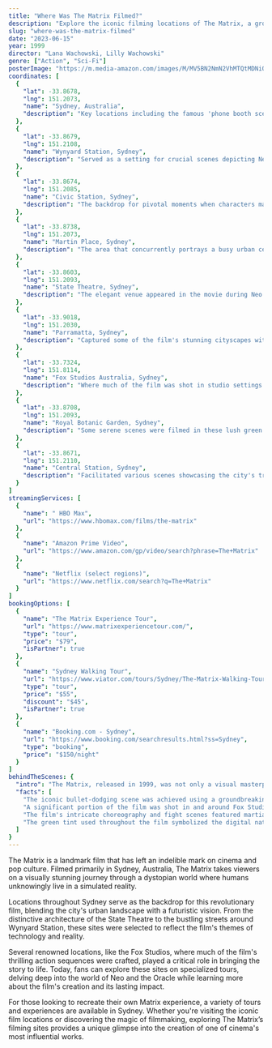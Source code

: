 ```yaml
---
title: "Where Was The Matrix Filmed?"
description: "Explore the iconic filming locations of The Matrix, a groundbreaking film that altered the landscape of sci-fi cinema."
slug: "where-was-the-matrix-filmed"
date: "2023-06-15"
year: 1999
director: "Lana Wachowski, Lilly Wachowski"
genre: ["Action", "Sci-Fi"]
posterImage: "https://m.media-amazon.com/images/M/MV5BN2NmN2VhMTQtMDNiOS00NDlhLTliMjgtODE2ZTY0ODQyNDRhXkEyXkFqcGc@._V1_SX300.jpg"
coordinates: [
  { 
    "lat": -33.8678, 
    "lng": 151.2073, 
    "name": "Sydney, Australia", 
    "description": "Key locations including the famous 'phone booth scene' were filmed around the city."
  },
  { 
    "lat": -33.8679, 
    "lng": 151.2108, 
    "name": "Wynyard Station, Sydney", 
    "description": "Served as a setting for crucial scenes depicting Neo's journey through the Matrix."
  },
  { 
    "lat": -33.8674, 
    "lng": 151.2085, 
    "name": "Civic Station, Sydney", 
    "description": "The backdrop for pivotal moments when characters make key decisions."
  },
  { 
    "lat": -33.8738, 
    "lng": 151.2073, 
    "name": "Martin Place, Sydney", 
    "description": "The area that concurrently portrays a busy urban center in the film."
  },
  { 
    "lat": -33.8603, 
    "lng": 151.2093, 
    "name": "State Theatre, Sydney", 
    "description": "The elegant venue appeared in the movie during Neo's exploration of the Matrix."
  },
  { 
    "lat": -33.9018, 
    "lng": 151.2030, 
    "name": "Parramatta, Sydney", 
    "description": "Captured some of the film's stunning cityscapes with futuristic elements."
  },
  { 
    "lat": -33.7324, 
    "lng": 151.8114, 
    "name": "Fox Studios Australia, Sydney", 
    "description": "Where much of the film was shot in studio settings and elaborate sets."
  },
  { 
    "lat": -33.8708, 
    "lng": 151.2093, 
    "name": "Royal Botanic Garden, Sydney", 
    "description": "Some serene scenes were filmed in these lush green surroundings."
  },
  { 
    "lat": -33.8671, 
    "lng": 151.2110, 
    "name": "Central Station, Sydney", 
    "description": "Facilitated various scenes showcasing the city's transportation systems."
  }
]
streamingServices: [
  {
    "name": " HBO Max",
    "url": "https://www.hbomax.com/films/the-matrix"
  },
  {
    "name": "Amazon Prime Video",
    "url": "https://www.amazon.com/gp/video/search?phrase=The+Matrix"
  },
  {
    "name": "Netflix (select regions)",
    "url": "https://www.netflix.com/search?q=The+Matrix"
  }
]
bookingOptions: [
  {
    "name": "The Matrix Experience Tour",
    "url": "https://www.matrixexperiencetour.com/",
    "type": "tour",
    "price": "$79",
    "isPartner": true
  },
  {
    "name": "Sydney Walking Tour",
    "url": "https://www.viator.com/tours/Sydney/The-Matrix-Walking-Tour/d357-78033P1",
    "type": "tour",
    "price": "$55",
    "discount": "$45",
    "isPartner": true
  },
  {
    "name": "Booking.com - Sydney",
    "url": "https://www.booking.com/searchresults.html?ss=Sydney",
    "type": "booking",
    "price": "$150/night"
  }
]
behindTheScenes: {
  "intro": "The Matrix, released in 1999, was not only a visual masterpiece but also a film that redefined its genre, influencing countless films and pop culture. Its unique filming locations in Sydney contributed significantly to its futuristic aesthetic.",
  "facts": [
    "The iconic bullet-dodging scene was achieved using a groundbreaking technique called 'bullet time' which created a slow-motion effect.",
    "A significant portion of the film was shot in and around Fox Studios in Sydney where elaborate sets were built to replicate the Matrix.",
    "The film's intricate choreography and fight scenes featured martial arts training with real professionals, notably Yuen Woo-ping.",
    "The green tint used throughout the film symbolized the digital nature of the simulated reality."
  ]
}
---
```


<MatrixGuide />

The Matrix is a landmark film that has left an indelible mark on cinema and pop culture. Filmed primarily in Sydney, Australia, The Matrix takes viewers on a visually stunning journey through a dystopian world where humans unknowingly live in a simulated reality.

Locations throughout Sydney serve as the backdrop for this revolutionary film, blending the city's urban landscape with a futuristic vision. From the distinctive architecture of the State Theatre to the bustling streets around Wynyard Station, these sites were selected to reflect the film's themes of technology and reality.

Several renowned locations, like the Fox Studios, where much of the film's thrilling action sequences were crafted, played a critical role in bringing the story to life. Today, fans can explore these sites on specialized tours, delving deep into the world of Neo and the Oracle while learning more about the film's creation and its lasting impact.

For those looking to recreate their own Matrix experience, a variety of tours and experiences are available in Sydney. Whether you're visiting the iconic film locations or discovering the magic of filmmaking, exploring The Matrix’s filming sites provides a unique glimpse into the creation of one of cinema's most influential works.